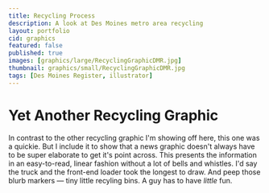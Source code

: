 ```yaml
---
title: Recycling Process
description: A look at Des Moines metro area recycling
layout: portfolio
cid: graphics
featured: false
published: true
images: [graphics/large/RecyclingGraphicDMR.jpg]
thumbnail: graphics/small/RecyclingGraphicDMR.jpg
tags: [Des Moines Register, illustrator]
---
```


# Yet Another Recycling Graphic

In contrast to the other recycling graphic I'm showing off here, this one was a quickie. But I include it to show that a news graphic doesn't always have to be super elaborate to get it's point across. This presents the information in an easy-to-read, linear fashion without a lot of bells and whistles. I'd say the truck and the front-end loader took the longest to draw. And peep those blurb markers — tiny little recyling bins. A guy has to have _little_ fun.
